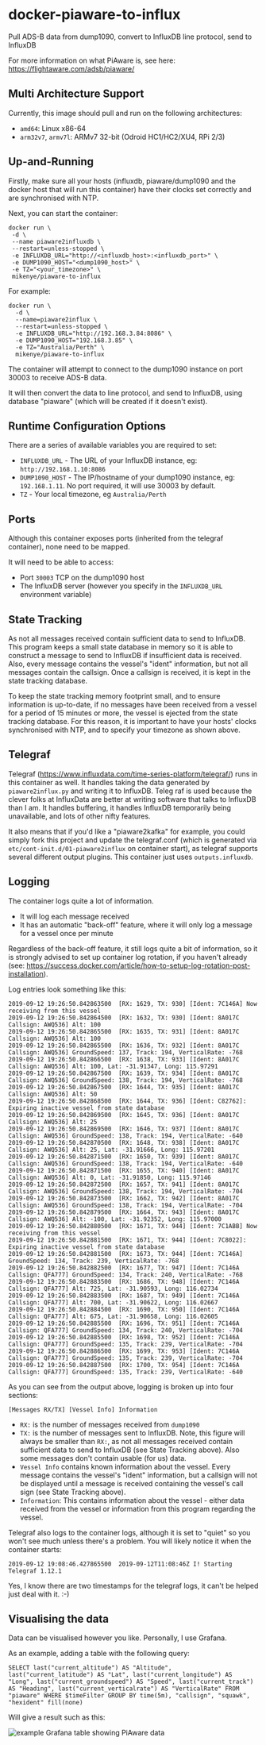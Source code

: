 # docker-piaware-to-influx
Pull ADS-B data from dump1090, convert to InfluxDB line protocol, send to InfluxDB

For more information on what PiAware is, see here: https://flightaware.com/adsb/piaware/

## Multi Architecture Support
Currently, this image should pull and run on the following architectures:
 * ```amd64```: Linux x86-64
 * ```arm32v7```, ```armv7l```: ARMv7 32-bit (Odroid HC1/HC2/XU4, RPi 2/3)
 
## Up-and-Running

Firstly, make sure all your hosts (influxdb, piaware/dump1090 and the docker host that will run this container) have their clocks set correctly and are synchronised with NTP.

Next, you can start the container:

```
docker run \
 -d \
 --name piaware2influxdb \
 --restart=unless-stopped \
 -e INFLUXDB_URL="http://<influxdb_host>:<influxdb_port>" \
 -e DUMP1090_HOST="<dump1090_host>" \
 -e TZ="<your_timezone>" \
 mikenye/piaware-to-influx
```

For example:

```
docker run \
  -d \
  --name=piaware2influx \
  --restart=unless-stopped \
  -e INFLUXDB_URL="http://192.168.3.84:8086" \
  -e DUMP1090_HOST="192.168.3.85" \
  -e TZ="Australia/Perth" \
  mikenye/piaware-to-influx
```

The container will attempt to connect to the dump1090 instance on port 30003 to receive ADS-B data.

It will then convert the data to line protocol, and send to InfluxDB, using database "piaware" (which will be created if it doesn't exist).

## Runtime Configuration Options

There are a series of available variables you are required to set:

* `INFLUXDB_URL` - The URL of your InfluxDB instance, eg: `http://192.168.1.10:8086`
* `DUMP1090_HOST` - The IP/hostname of your dump1090 instance, eg: `192.168.1.11`. No port required, it will use 30003 by default.
* `TZ` - Your local timezone, eg `Australia/Perth`

## Ports

Although this container exposes ports (inherited from the telegraf container), none need to be mapped.

It will need to be able to access:
* Port `30003` TCP on the dump1090 host
* The InfluxDB server (however you specify in the `INFLUXDB_URL` environment variable)

## State Tracking

As not all messages received contain sufficient data to send to InfluxDB. This program keeps a small state database in memory so it is able to construct a message to send to InfluxDB if insufficient data is received.  Also, every message contains the vessel's "ident" information, but not all messages contain the callsign. Once a callsign is received, it is kept in the state tracking database.

To keep the state tracking memory footprint small, and to ensure information is up-to-date, if no messages have been received from a vessel for a period of 15 minutes or more, the vessel is ejected from the state tracking database. For this reason, it is important to have your hosts' clocks synchronised with NTP, and to specify your timezone as shown above.

## Telegraf

Telegraf (https://www.influxdata.com/time-series-platform/telegraf/) runs in this container as well. It handles taking the data generated by `piaware2influx.py` and writing it to InfluxDB. Teleg
raf is used because the clever folks at InfluxData are better at writing software that talks to InfluxDB than I am. It handles buffering, it handles InfluxDB temporarily being unavailable, and lots of other nifty features.

It also means that if you'd like a "piaware2kafka" for example, you could simply fork this project and update the telegraf.conf (which is generated via `etc/cont-init.d/01-piaware2influx` on container start), as telegraf supports several different output plugins. This container just uses `outputs.influxdb`.

## Logging

The container logs quite a lot of information.
* It will log each message received
* It has an automatic "back-off" feature, where it will only log a message for a vessel once per minute

Regardless of the back-off feature, it still logs quite a bit of information, so it is strongly advised to set up container log rotation, if you haven't already (see: https://success.docker.com/article/how-to-setup-log-rotation-post-installation).

Log entries look something like this:
```
2019-09-12 19:26:50.842863500  [RX: 1629, TX: 930] [Ident: 7C146A] Now receiving from this vessel
2019-09-12 19:26:50.842864500  [RX: 1632, TX: 930] [Ident: 8A017C Callsign: AWQ536] Alt: 100
2019-09-12 19:26:50.842865500  [RX: 1635, TX: 931] [Ident: 8A017C Callsign: AWQ536] Alt: 100
2019-09-12 19:26:50.842865500  [RX: 1636, TX: 932] [Ident: 8A017C Callsign: AWQ536] GroundSpeed: 137, Track: 194, VerticalRate: -768
2019-09-12 19:26:50.842866500  [RX: 1638, TX: 933] [Ident: 8A017C Callsign: AWQ536] Alt: 100, Lat: -31.91347, Long: 115.97291
2019-09-12 19:26:50.842867500  [RX: 1639, TX: 934] [Ident: 8A017C Callsign: AWQ536] GroundSpeed: 138, Track: 194, VerticalRate: -768
2019-09-12 19:26:50.842867500  [RX: 1644, TX: 935] [Ident: 8A017C Callsign: AWQ536] Alt: 50
2019-09-12 19:26:50.842868500  [RX: 1644, TX: 936] [Ident: C82762]: Expiring inactive vessel from state database
2019-09-12 19:26:50.842869500  [RX: 1645, TX: 936] [Ident: 8A017C Callsign: AWQ536] Alt: 25
2019-09-12 19:26:50.842869500  [RX: 1646, TX: 937] [Ident: 8A017C Callsign: AWQ536] GroundSpeed: 138, Track: 194, VerticalRate: -640
2019-09-12 19:26:50.842870500  [RX: 1648, TX: 938] [Ident: 8A017C Callsign: AWQ536] Alt: 25, Lat: -31.91666, Long: 115.97201
2019-09-12 19:26:50.842871500  [RX: 1650, TX: 939] [Ident: 8A017C Callsign: AWQ536] GroundSpeed: 138, Track: 194, VerticalRate: -640
2019-09-12 19:26:50.842871500  [RX: 1655, TX: 940] [Ident: 8A017C Callsign: AWQ536] Alt: 0, Lat: -31.91850, Long: 115.97146
2019-09-12 19:26:50.842872500  [RX: 1657, TX: 941] [Ident: 8A017C Callsign: AWQ536] GroundSpeed: 138, Track: 194, VerticalRate: -704
2019-09-12 19:26:50.842873500  [RX: 1662, TX: 942] [Ident: 8A017C Callsign: AWQ536] GroundSpeed: 138, Track: 194, VerticalRate: -704
2019-09-12 19:26:50.842879500  [RX: 1664, TX: 943] [Ident: 8A017C Callsign: AWQ536] Alt: -100, Lat: -31.92352, Long: 115.97000
2019-09-12 19:26:50.842880500  [RX: 1671, TX: 944] [Ident: 7C1ABB] Now receiving from this vessel
2019-09-12 19:26:50.842881500  [RX: 1671, TX: 944] [Ident: 7C8022]: Expiring inactive vessel from state database
2019-09-12 19:26:50.842881500  [RX: 1673, TX: 944] [Ident: 7C146A] GroundSpeed: 134, Track: 239, VerticalRate: -768
2019-09-12 19:26:50.842882500  [RX: 1677, TX: 947] [Ident: 7C146A Callsign: QFA777] GroundSpeed: 134, Track: 240, VerticalRate: -768
2019-09-12 19:26:50.842883500  [RX: 1686, TX: 948] [Ident: 7C146A Callsign: QFA777] Alt: 725, Lat: -31.90593, Long: 116.02734
2019-09-12 19:26:50.842883500  [RX: 1687, TX: 949] [Ident: 7C146A Callsign: QFA777] Alt: 700, Lat: -31.90622, Long: 116.02667
2019-09-12 19:26:50.842884500  [RX: 1690, TX: 950] [Ident: 7C146A Callsign: QFA777] Alt: 675, Lat: -31.90658, Long: 116.02605
2019-09-12 19:26:50.842885500  [RX: 1696, TX: 951] [Ident: 7C146A Callsign: QFA777] GroundSpeed: 134, Track: 240, VerticalRate: -704
2019-09-12 19:26:50.842885500  [RX: 1698, TX: 952] [Ident: 7C146A Callsign: QFA777] GroundSpeed: 135, Track: 239, VerticalRate: -704
2019-09-12 19:26:50.842886500  [RX: 1699, TX: 953] [Ident: 7C146A Callsign: QFA777] GroundSpeed: 135, Track: 239, VerticalRate: -704
2019-09-12 19:26:50.842887500  [RX: 1700, TX: 954] [Ident: 7C146A Callsign: QFA777] GroundSpeed: 135, Track: 239, VerticalRate: -640
```

As you can see from the output above, logging is broken up into four sections:

```
[Messages RX/TX] [Vessel Info] Information
```

* `RX:` is the number of messages received from `dump1090`
* `TX:` is the number of messages sent to InfluxDB. Note, this figure will always be smaller than `RX:`, as not all messages received contain sufficient data to send to InfluxDB (see State Tracking above). Also some messages don't contain usable (for us) data.
* `Vessel Info` contains known information about the vessel. Every message contains the vessel's "ident" information, but a callsign will not be displayed until a message is received containing the vessel's call sign (see State Tracking above).
* `Information`: This contains information about the vessel - either data received from the vessel or information from this program regarding the vessel.

Telegraf also logs to the container logs, although it is set to "quiet" so you won't see much unless there's a problem. You will likely notice it when the container starts:

```
2019-09-12 19:08:46.427865500  2019-09-12T11:08:46Z I! Starting Telegraf 1.12.1
```

Yes, I know there are two timestamps for the telegraf logs, it can't be helped just deal with it. :-)

## Visualising the data

Data can be visualised however you like. Personally, I use Grafana.

As an example, adding a table with the following query:

```SELECT last("current_altitude") AS "Altitude", last("current_latitude") AS "Lat", last("current_longitude") AS "Long", last("current_groundspeed") AS "Speed", last("current_track") AS "Heading", last("current_verticalrate") AS "VerticalRate" FROM "piaware" WHERE $timeFilter GROUP BY time(5m), "callsign", "squawk", "hexident" fill(none)```

Will give a result such as this:

![example Grafana table showing PiAware data](https://github.com/mikenye/docker-piaware-to-influx/raw/master/example_table_most_recent_squawks.png "Example Grafana table showing PiAware data")


